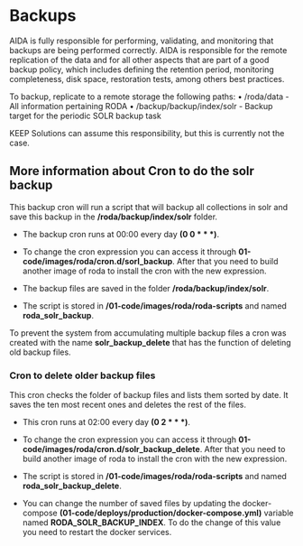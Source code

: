 # Backups
AIDA is fully responsible for performing, validating, and monitoring that backups are being performed correctly. AIDA is responsible for the remote replication of the data and for all other aspects that are part of a good backup policy, which includes defining the retention period, monitoring completeness, disk space, restoration tests, among others best practices.

To backup, replicate to a remote storage the following paths:
•	/roda/data - All information pertaining RODA
•	/backup/backup/index/solr - Backup target for the periodic SOLR backup task

KEEP Solutions can assume this responsibility, but this is currently not the case.

## More information about Cron to do the solr backup

This backup cron will run a script that will backup all collections in solr and save this backup in the **/roda/backup/index/solr** folder.

- The backup cron runs at 00:00 every day **(0 0 * * *)**.

- To change the cron expression you can access it through  **01-code/images/roda/cron.d/sorl_backup**. After that you need to build another image of roda to install the cron with the new expression.

- The backup files are saved in the folder **/roda/backup/index/solr**.

- The script is stored in **/01-code/images/roda/roda-scripts** and named **roda_solr_backup**.


To prevent the system from accumulating multiple backup files a cron was created with the name **solr_backup_delete** that has the function of deleting old backup files.

### Cron to delete older backup files

This cron checks the folder of backup files and lists them sorted by date. It saves the ten most recent ones and deletes the rest of the files.

- This cron runs at 02:00 every day **(0 2 * * *)**.

- To change the cron expression you can access it through **01-code/images/roda/cron.d/solr_backup_delete**. After that you need to build another image of roda to install the cron with the new expression.

- The script is stored in **/01-code/images/roda/roda-scripts** and named **roda_solr_backup_delete**.

- You can change the number of saved files by updating the docker-compose **(01-code/deploys/production/docker-compose.yml)** variable named **RODA_SOLR_BACKUP_INDEX**. To do the change of this value you need to restart the docker services. 
